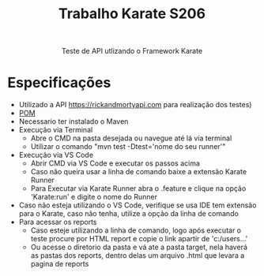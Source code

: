 <h1 align="center"> Trabalho Karate S206</h1>
<br>
<p align="center">Teste de API utlizando o Framework Karate</p>

Especificações
=================
<!--ts-->
   * Utilizado a API https://rickandmortyapi.com para realização dos testes)
   * [POM](https://github.com/Jcarlos1999/S206/blob/master/karate/pom.xml)
   * Necessario ter instalado o Maven
   * Execução via Terminal
      * Abre o CMD na pasta desejada ou navegue até lá via terminal 
      * Utilizar o comando "mvn test -Dtest='nome do seu runner'"
   * Execução via VS Code
      * Abrir CMD via VS Code e executar os passos acima
      * Caso não queira usar a linha de comando baixe a extensão Karate Runner 
      * Para Executar via Karate Runner abra o .feature e clique na opção 'Karate:run' e digite o nome do Runner
   * Caso não esteja utilizando o VS Code, verifique se usa IDE tem extensão para o Karate, caso não tenha, utilize a opção da linha de comando
   * Para acessar os reports
      * Caso esteje utilizando a linha de comando, logo após executar o teste procure por HTML report e copie o link apartir de 'c:/users...'
      * Ou acesse o diretorio da pasta e vá ate a pasta target, nela haverá as pastas dos reports, dentro delas um arquivo .html que levara a pagina de reports
<!--te-->
